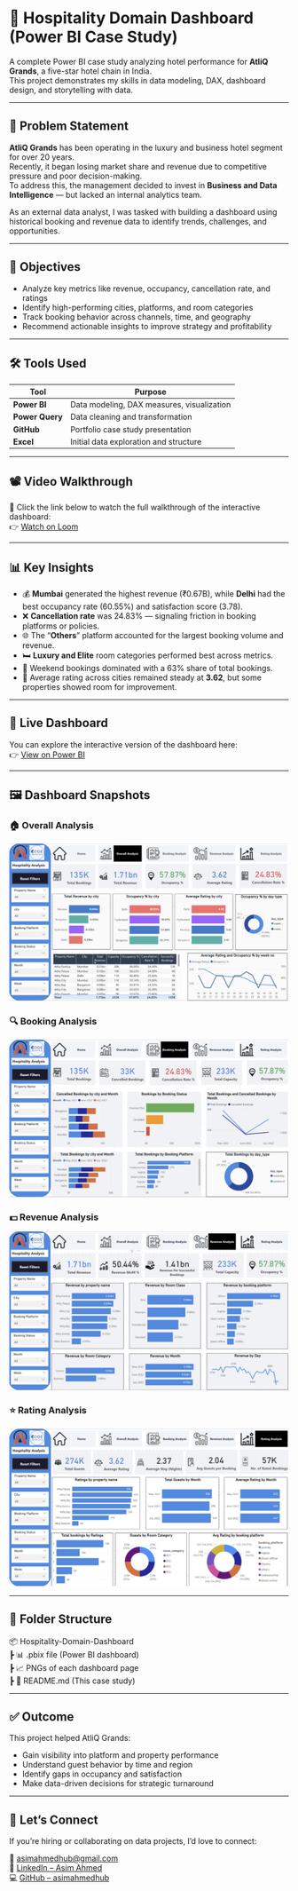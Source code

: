 # 🏨 Hospitality Domain Dashboard (Power BI Case Study)

A complete Power BI case study analyzing hotel performance for **AtliQ Grands**, a five-star hotel chain in India.  
This project demonstrates my skills in data modeling, DAX, dashboard design, and storytelling with data.

---

## 🧩 Problem Statement

**AtliQ Grands** has been operating in the luxury and business hotel segment for over 20 years.  
Recently, it began losing market share and revenue due to competitive pressure and poor decision-making.  
To address this, the management decided to invest in **Business and Data Intelligence** — but lacked an internal analytics team.

As an external data analyst, I was tasked with building a dashboard using historical booking and revenue data to identify trends, challenges, and opportunities.

---

## 🎯 Objectives

- Analyze key metrics like revenue, occupancy, cancellation rate, and ratings
- Identify high-performing cities, platforms, and room categories
- Track booking behavior across channels, time, and geography
- Recommend actionable insights to improve strategy and profitability

---

## 🛠️ Tools Used

| Tool           | Purpose                                    |
|----------------|--------------------------------------------|
| **Power BI**   | Data modeling, DAX measures, visualization |
| **Power Query**| Data cleaning and transformation           |
| **GitHub**     | Portfolio case study presentation          |
| **Excel**      | Initial data exploration and structure     |

---

## 📽️ Video Walkthrough

🎥 Click the link below to watch the full walkthrough of the interactive dashboard:  
👉 [Watch on Loom](https://www.loom.com/share/a10385ff23af47f79056b2ff8bb827df?sid=ad96953a-cc12-4b86-8fa0-87c43baf5821)

---

## 📊 Key Insights

- 💰 **Mumbai** generated the highest revenue (₹0.67B), while **Delhi** had the best occupancy rate (60.55%) and satisfaction score (3.78).
- ❌ **Cancellation rate** was 24.83% — signaling friction in booking platforms or policies.
- 🌐 The “**Others**” platform accounted for the largest booking volume and revenue.
- 🛏️ **Luxury and Elite** room categories performed best across metrics.
- 📅 Weekend bookings dominated with a 63% share of total bookings.
- 🌟 Average rating across cities remained steady at **3.62**, but some properties showed room for improvement.

---

## 🔗 Live Dashboard

You can explore the interactive version of the dashboard here:  
👉 [View on Power BI](https://app.powerbi.com/links/wdEu397MvJ?ctid=c6e549b3-5f45-4032-aae9-d4244dc5b2c4&pbi_source=linkShare)

---

## 🖼️ Dashboard Snapshots

### 🏠 Overall Analysis  
![Overall Analysis](https://github.com/asimahmedhub/Hospitality-Domain-Dashboard/blob/main/Overall-Analysis.png)

### 🔍 Booking Analysis  
![Booking Analysis](https://github.com/asimahmedhub/Hospitality-Domain-Dashboard/blob/main/Booking-Analysis.png)

### 💵 Revenue Analysis  
![Revenue Analysis](https://github.com/asimahmedhub/Hospitality-Domain-Dashboard/blob/main/Revenue-Analysis.png)

### ⭐ Rating Analysis  
![Rating Analysis](https://github.com/asimahmedhub/Hospitality-Domain-Dashboard/blob/main/Rating-Analysis.png)

---

## 📁 Folder Structure

📦 Hospitality-Domain-Dashboard  
┣ 📊 .pbix file (Power BI dashboard)  
┣ 📈 PNGs of each dashboard page  
┣ 📄 README.md (This case study)

---

## ✅ Outcome

This project helped AtliQ Grands:
- Gain visibility into platform and property performance
- Understand guest behavior by time and region
- Identify gaps in occupancy and satisfaction
- Make data-driven decisions for strategic turnaround

---

## 👋 Let’s Connect

If you’re hiring or collaborating on data projects, I’d love to connect:

📧 [asimahmedhub@gmail.com](mailto:asimahmedhub@gmail.com)  
🔗 [LinkedIn – Asim Ahmed](https://www.linkedin.com/in/asimahmedio/)  
💻 [GitHub – asimahmedhub](https://github.com/asimahmedhub)
